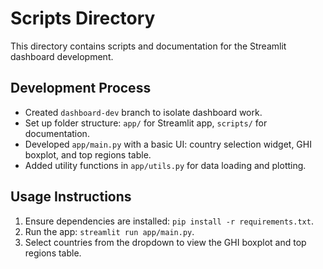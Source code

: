 # Scripts Directory

This directory contains scripts and documentation for the Streamlit dashboard development.

## Development Process
- Created `dashboard-dev` branch to isolate dashboard work.
- Set up folder structure: `app/` for Streamlit app, `scripts/` for documentation.
- Developed `app/main.py` with a basic UI: country selection widget, GHI boxplot, and top regions table.
- Added utility functions in `app/utils.py` for data loading and plotting.

## Usage Instructions
1. Ensure dependencies are installed: `pip install -r requirements.txt`.
2. Run the app: `streamlit run app/main.py`.
3. Select countries from the dropdown to view the GHI boxplot and top regions table.